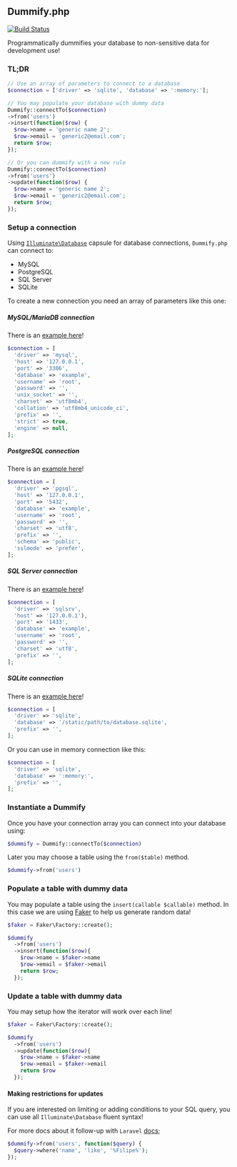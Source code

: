 ## Dummify.php

[![Build Status](https://travis-ci.org/dummify/dummify.php.svg?branch=master)](https://travis-ci.org/dummify/dummify.php)

Programmatically dummifies your database to non-sensitive data for development use!

### TL;DR

```php
// Use an array of parameters to connect to a database
$connection = ['driver' => 'sqlite', 'database' => ':memory:'];

// You may populate your database with dummy data
Dummify::connectTo($connection)
->from('users')
->insert(function($row) {
  $row->name = 'generic name 2';
  $row->email = 'generic2@email.com';
  return $row;
});

// Or you can dummify with a new rule
Dummify::connectTo($connection)
->from('users')
->update(function($row) {
  $row->name = 'generic name 2';
  $row->email = 'generic2@email.com';
  return $row;
});
```

### Setup a connection

Using [`Illuminate\Database`](https://github.com/illuminate/database) capsule for database connections, `Dummify.php` can connect to:
- MySQL
- PostgreSQL
- SQL Server
- SQLite

To create a new connection you need an array of parameters like this one:

##### MySQL/MariaDB connection

There is an [example here](https://github.com/laravel/laravel/blob/master/config/database.php#L42)!

```php
$connection = [
  'driver' => 'mysql',
  'host' => '127.0.0.1',
  'port' => '3306',
  'database' => 'example',
  'username' => 'root',
  'password' => '',
  'unix_socket' => '',
  'charset' => 'utf8mb4',
  'collation' => 'utf8mb4_unicode_ci',
  'prefix' => '',
  'strict' => true,
  'engine' => null,
];
```

##### PostgreSQL connection

There is an [example here](https://github.com/laravel/laravel/blob/master/config/database.php#L57)!

```php
$connection = [
  'driver' => 'pgsql',
  'host' => '127.0.0.1',
  'port' => '5432',
  'database' => 'example',
  'username' => 'root',
  'password' => '',
  'charset' => 'utf8',
  'prefix' => '',
  'schema' => 'public',
  'sslmode' => 'prefer',
];
```

##### SQL Server connection

There is an [example here](https://github.com/laravel/laravel/blob/master/config/database.php#L70)!

```php
$connection = [
  'driver' => 'sqlsrv',
  'host' => '127.0.0.1'),
  'port' => '1433',
  'database' => 'example',
  'username' => 'root',
  'password' => '',
  'charset' => 'utf8',
  'prefix' => '',
];
```

##### SQLite connection

There is an [example here](https://github.com/laravel/laravel/blob/master/config/database.php#L36)!

```php
$connection = [
  'driver' => 'sqlite',
  'database' => '/static/path/to/database.sqlite',
  'prefix' => '',
];
```

Or you can use in memory connection like this:

```php
$connection = [
  'driver' => 'sqlite',
  'database' => ':memory:',
  'prefix' => '',
];
```

### Instantiate a Dummify

Once you have your connection array you can connect into your database using:

```php
$dummify = Dummify::connectTo($connection)
```

Later you may choose a table using the `from($table)` method.

```php
$dummify->from('users')
```

### Populate a table with dummy data

You may populate a table using the `insert(callable $callable)` method. In this case we are using 
[Faker](https://github.com/fzaninotto/Faker) to help us generate random data!

```php
$faker = Faker\Factory::create();

$dummify
  ->from('users')
  ->insert(function($row){
    $row->name = $faker->name
    $row->email = $faker->email
    return $row;
  });
```

### Update a table with dummy data

You may setup how the iterator will work over each line!


```php
$faker = Faker\Factory::create();

$dummify
  ->from('users')
  ->update(function($row){
    $row->name = $faker->name
    $row->email = $faker->email
    return $row
  });
```

#### Making restrictions for updates
If you are interested on limiting or adding conditions to your SQL query, you can use all `Illuminate\Database` fluent syntax!

For more docs about it follow-up with `Laravel` [docs](https://laravel.com/docs/queries);

```php
$dummify->from('users', function($query) {
  $query->where('name', 'like', '%Filipe%');
});
```
